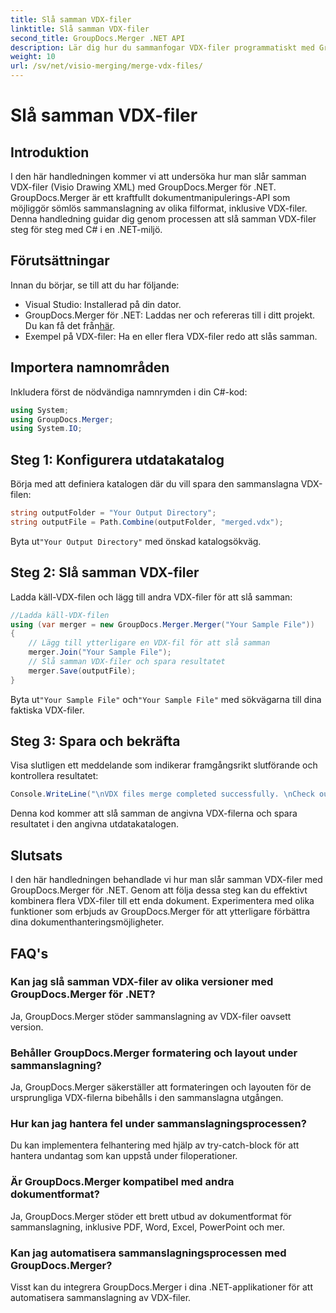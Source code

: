 ```yaml
---
title: Slå samman VDX-filer
linktitle: Slå samman VDX-filer
second_title: GroupDocs.Merger .NET API
description: Lär dig hur du sammanfogar VDX-filer programmatiskt med GroupDocs.Merger för .NET. Denna handledning ger en steg-för-steg-guide.
weight: 10
url: /sv/net/visio-merging/merge-vdx-files/
---
```


# Slå samman VDX-filer

## Introduktion
I den här handledningen kommer vi att undersöka hur man slår samman VDX-filer (Visio Drawing XML) med GroupDocs.Merger för .NET. GroupDocs.Merger är ett kraftfullt dokumentmanipulerings-API som möjliggör sömlös sammanslagning av olika filformat, inklusive VDX-filer. Denna handledning guidar dig genom processen att slå samman VDX-filer steg för steg med C# i en .NET-miljö.
## Förutsättningar
Innan du börjar, se till att du har följande:
- Visual Studio: Installerad på din dator.
-  GroupDocs.Merger för .NET: Laddas ner och refereras till i ditt projekt. Du kan få det från[här](https://releases.groupdocs.com/merger/net/).
- Exempel på VDX-filer: Ha en eller flera VDX-filer redo att slås samman.

## Importera namnområden
Inkludera först de nödvändiga namnrymden i din C#-kod:
```csharp
using System; 
using GroupDocs.Merger;
using System.IO;
```
## Steg 1: Konfigurera utdatakatalog
Börja med att definiera katalogen där du vill spara den sammanslagna VDX-filen:
```csharp
string outputFolder = "Your Output Directory";
string outputFile = Path.Combine(outputFolder, "merged.vdx");
```
 Byta ut`"Your Output Directory"` med önskad katalogsökväg.
## Steg 2: Slå samman VDX-filer
Ladda käll-VDX-filen och lägg till andra VDX-filer för att slå samman:
```csharp
//Ladda käll-VDX-filen
using (var merger = new GroupDocs.Merger.Merger("Your Sample File"))
{
    // Lägg till ytterligare en VDX-fil för att slå samman
    merger.Join("Your Sample File");
    // Slå samman VDX-filer och spara resultatet
    merger.Save(outputFile);
}
```
 Byta ut`"Your Sample File"` och`"Your Sample File"` med sökvägarna till dina faktiska VDX-filer.
## Steg 3: Spara och bekräfta
Visa slutligen ett meddelande som indikerar framgångsrikt slutförande och kontrollera resultatet:
```csharp
Console.WriteLine("\nVDX files merge completed successfully. \nCheck output in {0}", outputFolder);
```
Denna kod kommer att slå samman de angivna VDX-filerna och spara resultatet i den angivna utdatakatalogen.

## Slutsats
I den här handledningen behandlade vi hur man slår samman VDX-filer med GroupDocs.Merger för .NET. Genom att följa dessa steg kan du effektivt kombinera flera VDX-filer till ett enda dokument. Experimentera med olika funktioner som erbjuds av GroupDocs.Merger för att ytterligare förbättra dina dokumenthanteringsmöjligheter.

## FAQ's
### Kan jag slå samman VDX-filer av olika versioner med GroupDocs.Merger för .NET?
Ja, GroupDocs.Merger stöder sammanslagning av VDX-filer oavsett version.
### Behåller GroupDocs.Merger formatering och layout under sammanslagning?
Ja, GroupDocs.Merger säkerställer att formateringen och layouten för de ursprungliga VDX-filerna bibehålls i den sammanslagna utgången.
### Hur kan jag hantera fel under sammanslagningsprocessen?
Du kan implementera felhantering med hjälp av try-catch-block för att hantera undantag som kan uppstå under filoperationer.
### Är GroupDocs.Merger kompatibel med andra dokumentformat?
Ja, GroupDocs.Merger stöder ett brett utbud av dokumentformat för sammanslagning, inklusive PDF, Word, Excel, PowerPoint och mer.
### Kan jag automatisera sammanslagningsprocessen med GroupDocs.Merger?
Visst kan du integrera GroupDocs.Merger i dina .NET-applikationer för att automatisera sammanslagning av VDX-filer.